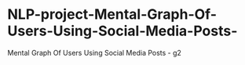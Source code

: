 # NLP-project-Mental-Graph-Of-Users-Using-Social-Media-Posts-
Mental Graph Of Users Using Social Media Posts - g2
